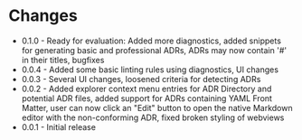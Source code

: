 # Changes

* 0.1.0 - Ready for evaluation: Added more diagnostics, added snippets for generating basic and professional ADRs, ADRs may now contain '#' in their titles, bugfixes
* 0.0.4 - Added some basic linting rules using diagnostics, UI changes
* 0.0.3 - Several UI changes, loosened criteria for detecting ADRs 
* 0.0.2 - Added explorer context menu entries for ADR Directory and potential ADR files, added support for ADRs containing YAML Front Matter, user can now click an "Edit" button to open the native Markdown editor with the non-conforming ADR, fixed broken styling of webviews
* 0.0.1 - Initial release